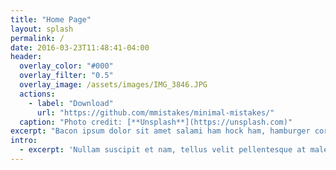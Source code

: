 ```yaml
---
title: "Home Page"
layout: splash
permalink: /
date: 2016-03-23T11:48:41-04:00
header:
  overlay_color: "#000"
  overlay_filter: "0.5"
  overlay_image: /assets/images/IMG_3846.JPG
  actions:
    - label: "Download"
      url: "https://github.com/mmistakes/minimal-mistakes/"
  caption: "Photo credit: [**Unsplash**](https://unsplash.com)"
excerpt: "Bacon ipsum dolor sit amet salami ham hock ham, hamburger corned beef short ribs kielbasa biltong t-bone drumstick tri-tip tail sirloin pork chop."
intro: 
  - excerpt: 'Nullam suscipit et nam, tellus velit pellentesque at malesuada, enim eaque. Quis nulla, netus tempor in diam gravida tincidunt, *proin faucibus* voluptate felis id sollicitudin. Centered with `type="center"`'
---
```

<div id="gitalk-container"></div>
<script type="text/javascript">
  var gitalk = new Gitalk({
    clientID: 'Ov23livLCw69zvvmm6ZD',
    clientSecret: '575ec7359cdcc9fa81ea3addd623f85f4c468737',
    repo: 'comments',       // 例如：your-blog-comments
    owner: 'steakdream',
    admin: ['steakdream'],   // 管理员列表，通常只有你自己
    id: window.location.pathname,  // 页面唯一标识，可确保每篇文章的评论独立
    distractionFreeMode: false     // 可选：是否启用无干扰模式
  });
  gitalk.render('gitalk-container');
</script>
